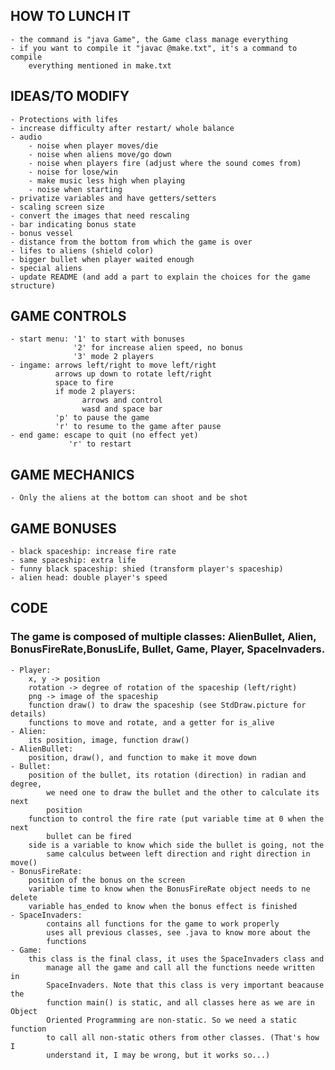 ## HOW TO LUNCH IT
    - the command is "java Game", the Game class manage everything
    - if you want to compile it "javac @make.txt", it's a command to compile
        everything mentioned in make.txt

## IDEAS/TO MODIFY
    - Protections with lifes
    - increase difficulty after restart/ whole balance
    - audio
        - noise when player moves/die
        - noise when aliens move/go down
        - noise when players fire (adjust where the sound comes from)
        - noise for lose/win
        - make music less high when playing
        - noise when starting
    - privatize variables and have getters/setters
    - scaling screen size
    - convert the images that need rescaling
    - bar indicating bonus state
    - bonus vessel
    - distance from the bottom from which the game is over
    - lifes to aliens (shield color)
    - bigger bullet when player waited enough
    - special aliens
    - update README (and add a part to explain the choices for the game structure)

## GAME CONTROLS
    - start menu: '1' to start with bonuses
                  '2' for increase alien speed, no bonus
                  '3' mode 2 players
    - ingame: arrows left/right to move left/right
              arrows up down to rotate left/right
              space to fire
              if mode 2 players:
                    arrows and control
                    wasd and space bar
              'p' to pause the game
              'r' to resume to the game after pause
    - end game: escape to quit (no effect yet)
                 'r' to restart
## GAME MECHANICS
    - Only the aliens at the bottom can shoot and be shot

## GAME BONUSES
    - black spaceship: increase fire rate
    - same spaceship: extra life
    - funny black spaceship: shied (transform player's spaceship)
    - alien head: double player's speed

## CODE
### The game is composed of multiple classes: AlienBullet, Alien, BonusFireRate,BonusLife, Bullet, Game, Player, SpaceInvaders.
    - Player:
        x, y -> position
        rotation -> degree of rotation of the spaceship (left/right)
        png -> image of the spaceship
        function draw() to draw the spaceship (see StdDraw.picture for details)
        functions to move and rotate, and a getter for is_alive
    - Alien:
        its position, image, function draw()
    - AlienBullet:
        position, draw(), and function to make it move down
    - Bullet:
        position of the bullet, its rotation (direction) in radian and degree,
            we need one to draw the bullet and the other to calculate its next
            position
        function to control the fire rate (put variable time at 0 when the next
            bullet can be fired
        side is a variable to know which side the bullet is going, not the
            same calculus between left direction and right direction in move()
    - BonusFireRate:
        position of the bonus on the screen
        variable time to know when the BonusFireRate object needs to ne delete
        variable has_ended to know when the bonus effect is finished
    - SpaceInvaders:
            contains all functions for the game to work properly
            uses all previous classes, see .java to know more about the
            functions
    - Game:
        this class is the final class, it uses the SpaceInvaders class and
            manage all the game and call all the functions neede written in
            SpaceInvaders. Note that this class is very important beacause the
            function main() is static, and all classes here as we are in Object
            Oriented Programming are non-static. So we need a static function
            to call all non-static others from other classes. (That's how I
            understand it, I may be wrong, but it works so...)

